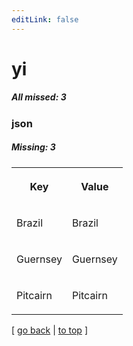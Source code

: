 ```yaml
---
editLink: false
---
```


# yi

##### All missed: 3


### json

##### Missing: 3

<table width="100%">
<tr><th width="50%">

Key

</th><th width="50%">

Value

</th></tr>
<tr><td width="50%">

Brazil

</td><td width="50%">

Brazil

</td></tr>
<tr><td width="50%">

Guernsey

</td><td width="50%">

Guernsey

</td></tr>
<tr><td width="50%">

Pitcairn

</td><td width="50%">

Pitcairn

</td></tr>
</table>

[ [go back](../status.md) | [to top](#) ]

